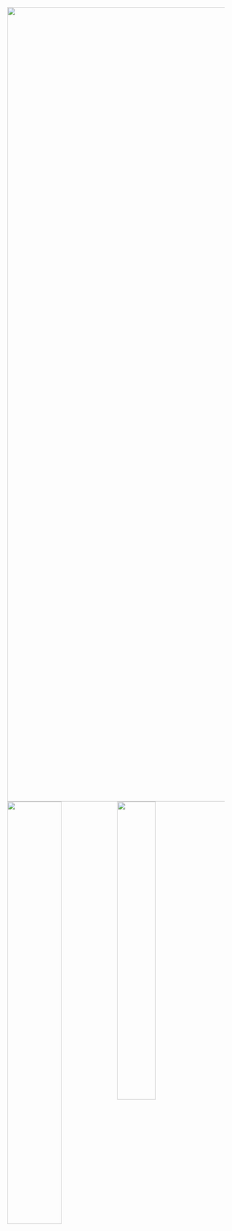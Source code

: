 <img width="1834px" src="https://i.imgur.com/VUet3Zr.jpg">

<img width="50%" align="left" src="https://github-readme-stats.vercel.app/api?username=Guiflayrom&count_private=true&show_icons=true&title_color=eb0001&icon_color=eb0001&line_height=20"/>

<img width="42%" align="left" src="https://github-readme-stats.vercel.app/api/top-langs/?username=Guiflayrom&layout=compact&show_icons=true&title_color=eb0001&icon_color=eb0001" />
